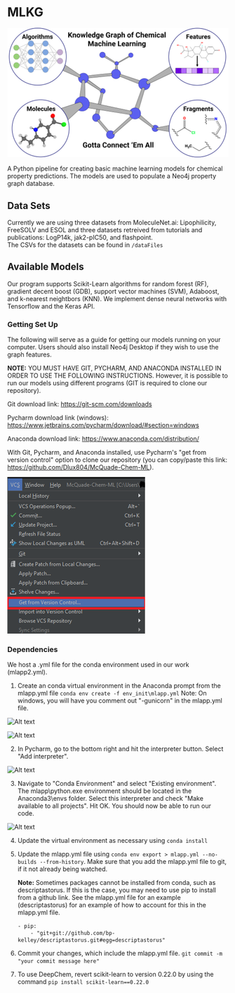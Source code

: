 # MLKG

![Alt text](graphics/mlkg_landing_fig.png)

A Python pipeline for creating basic machine learning models for chemical property predictions.
The models are used to populate a Neo4j property graph database.  
## Data Sets
Currently we are using three datasets from MoleculeNet.ai: Lipophilicity, FreeSOLV and ESOL
 and three datasets retreived from tutorials and publications: LogP14k, jak2-pIC50, and flashpoint.  
 The CSVs for the datasets can be found in `/dataFiles`

## Available Models
Our program supports Scikit-Learn algorithms for random forest (RF), gradient decent boost (GDB),
 support vector machines (SVM), Adaboost, and k-nearest neightbors (KNN).   We implement dense neural networks
 with Tensorflow and the Keras API.

### Getting Set Up
The following will serve as a guide for getting our models running on your computer. Users should also install
Neo4j Desktop if they wish to use the graph features. 

**NOTE:** YOU MUST HAVE GIT, PYCHARM, AND ANACONDA INSTALLED IN ORDER TO USE THE FOLLOWING INSTRUCTIONS. However, it is possible to run our models using different programs (GIT is required to clone our repository).

Git download link: https://git-scm.com/downloads

Pycharm download link (windows): https://www.jetbrains.com/pycharm/download/#section=windows

Anaconda download link: https://www.anaconda.com/distribution/

 With Git, Pycharm, and Anaconda installed, use Pycharm's "get from version control" option to clone our repository (you can copy/paste this link: https://github.com/Dlux804/McQuade-Chem-ML).

 ![Alt text](graphics/Getting-set-up-picture.png)

### Dependencies
We  host a .yml file for the conda environment used in our work (mlapp2.yml).

1. Create an conda virtual environment in the Anaconda prompt from the mlapp.yml file
 ```conda env create -f env_init\mlapp.yml```
 Note: On windows, you will have you comment out "-gunicorn" in the mlapp.yml file.
 
 ![Alt text](graphics/Dependecies-step-1-picture2.png)
 
 ![Alt text](graphics/Dependecies-step-1-picture.png)
 
 2. In Pycharm, go to the bottom right and hit the interpreter button. Select "Add interpreter".
 
 
 ![Alt text](graphics/Dependecies-step-2-picture.png)
 
 3. Navigate to "Conda Environment" and select "Existing environment". The mlapp\python.exe environment should be located in the Anaconda3\envs folder. Select this interpreter and check "Make available to all projects". Hit OK. You should now be able to run our code.
 
  ![Alt text](graphics/Dependecies-step-3-picture.png)
 
 4. Update the virtual environment as necessary using ```conda install```
 5. Update the mlapp.yml file using ```conda env export > mlapp.yml --no-builds --from-history```. Make sure that you add the 
 mlapp.yml file to git, if it not already being watched.

    **Note:** Sometimes packages cannot be installed from conda, such as descriptastorus.
    If this is the case, you may need to use pip to install from a github link.
    See the mlapp.yml file for an example (descriptastorus) for an example of how to account for this
    in the mlapp.yml file.  
    ```
    - pip:
        - "git+git://github.com/bp-kelley/descriptastorus.git#egg=descriptastorus"
    ```
 6. Commit your changes, which include the mlapp.yml file. ```git commit -m "your commit message here"```
 
 7. To use DeepChem, revert scikit-learn to version 0.22.0 by using the command ```pip install scikit-learn==0.22.0```
